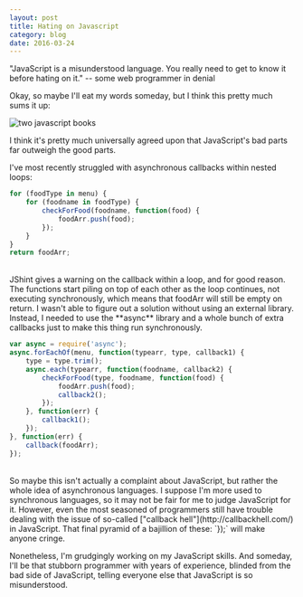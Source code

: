 ```yaml
---
layout: post
title: Hating on Javascript
category: blog 
date: 2016-03-24
---
```


"JavaScript is a misunderstood language. You really need to get to know it before hating on it." -- some web programmer in denial

Okay, so maybe I'll eat my words someday, but I think this pretty much sums it up:

![two javascript books](https://qph.is.quoracdn.net/main-qimg-eb6eb210fd4116ef10fee083428ed482?convert_to_webp=true)

I think it's pretty much universally agreed upon that JavaScript's bad parts far outweigh the good parts.

I've most recently struggled with asynchronous callbacks within nested loops:

```js
for (foodType in menu) {
    for (foodname in foodType) {
        checkForFood(foodname, function(food) {
            foodArr.push(food);
        });
    }
}
return foodArr;
```
<br>
JShint gives a warning on the callback within a loop, and for good reason. The functions start piling on top of each other as the loop continues, not executing synchronously, which means that foodArr will still be empty on return. I wasn't able to figure out a solution without using an external library. Instead, I needed to use the **async** library and a whole bunch of extra callbacks just to make this thing run synchronously. 

```js
var async = require('async');
async.forEachOf(menu, function(typearr, type, callback1) {
    type = type.trim();
    async.each(typearr, function(foodname, callback2) {
        checkForFood(type, foodname, function(food) {
            foodArr.push(food);
            callback2();
        });
    }, function(err) {        
        callback1();
    });
}, function(err) {
    callback(foodArr);
});
```
<br>
So maybe this isn't actually a complaint about JavaScript, but rather the whole idea of asynchronous languages. I suppose I'm more used to synchronous languages, so it may not be fair for me to judge JavaScript for it. However, even the most seasoned of programmers still have trouble dealing with the issue of so-called ["callback hell"](http://callbackhell.com/) in JavaScript. That final pyramid of a bajillion of these: `});` will make anyone cringe.

Nonetheless, I'm grudgingly working on my JavaScript skills. And someday, I'll be that stubborn programmer with years of experience, blinded from the bad side of JavaScript, telling everyone else that JavaScript is so misunderstood.
